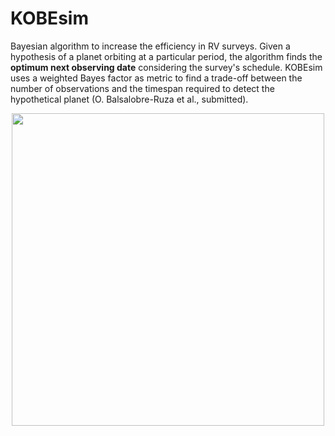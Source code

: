 # KOBEsim
Bayesian algorithm to increase the efficiency in RV surveys. Given a hypothesis of a planet orbiting at a particular period, the algorithm finds the **optimum next observing date** considering the survey's schedule. KOBEsim uses a weighted Bayes factor as metric to find a trade-off between the number of observations and the timespan required to detect the hypothetical planet (O. Balsalobre-Ruza et al., submitted).


<p align="center">
<img src="https://user-images.githubusercontent.com/47603865/182014462-65794d90-bee9-4b4d-9deb-e4b4ff7bbada.png" width="500" />


